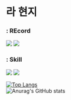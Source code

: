 # 라 현지

<p align="center">
  
### : REcord 
<a href="https://velog.io/@rachaz"><img src="https://img.shields.io/badge/velog-20C997?style=flat&logo=velog&logoColor=white"/></a>
<a href="http://www.instagram.com/wasitright/?next=%2F"><img src="https://img.shields.io/badge/instagram-E4405F?style=flat-square&logo=instagram&logoColor=white"/></a> 


### : Skill
<p><img src="https://img.shields.io/badge/Java-007396?style=flat&logo=Java&logoColor=white"/>
<img src="https://img.shields.io/badge/spring-6DB33F?style=flat&logo=Spring&logoColor=white"/></p>

<p>

[![Top Langs](https://github-readme-stats-sigma-five.vercel.app/api/top-langs/?username=raxchaz&layout=compact&theme=vue)](https://github.com/anuraghazra/github-readme-stats)    
![Anurag's GitHub stats](https://github-readme-stats-sigma-five.vercel.app/api?username=raxchaz&show_icons=true&theme=vue)

   

</p>


